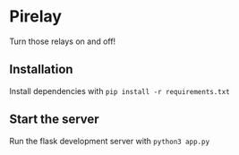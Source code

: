 # Pirelay
<subtitle>Turn those relays on and off!</subtitle>

## Installation
Install dependencies with `pip install -r requirements.txt`

## Start the server
Run the flask development server with `python3 app.py`
